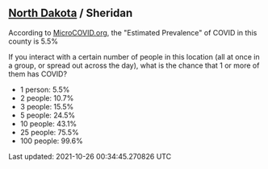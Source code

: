 
## [North Dakota](/united-states/north-dakota) / Sheridan

According to [MicroCOVID.org](http://microcovid.org),
the "Estimated Prevalence" of COVID in this county is 5.5%

If you interact with a certain number of people in this location
(all at once in a group, or spread out across the day), what is the chance that
1 or more of them has COVID?

- 1 person: 5.5%
- 2 people: 10.7%
- 3 people: 15.5%
- 5 people: 24.5%
- 10 people: 43.1%
- 25 people: 75.5%
- 100 people: 99.6%

Last updated: 2021-10-26 00:34:45.270826 UTC
